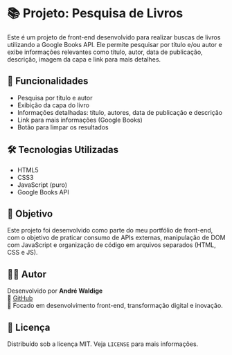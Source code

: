 
# 📚 Projeto: Pesquisa de Livros

Este é um projeto de front-end desenvolvido para realizar buscas de livros utilizando a Google Books API. Ele permite pesquisar por título e/ou autor e exibe informações relevantes como título, autor, data de publicação, descrição, imagem da capa e link para mais detalhes.

## 🚀 Funcionalidades

- Pesquisa por título e autor
- Exibição da capa do livro
- Informações detalhadas: título, autores, data de publicação e descrição
- Link para mais informações (Google Books)
- Botão para limpar os resultados

## 🛠️ Tecnologias Utilizadas

- HTML5
- CSS3
- JavaScript (puro)
- Google Books API

## 🎯 Objetivo

Este projeto foi desenvolvido como parte do meu portfólio de front-end, com o objetivo de praticar consumo de APIs externas, manipulação de DOM com JavaScript e organização de código em arquivos separados (HTML, CSS e JS).

## 👨‍💻 Autor

Desenvolvido por **André Waldige**  
🔗 [GitHub](awaldige/Pesquisa-de-Livros.git)  
💼 Focado em desenvolvimento front-end, transformação digital e inovação.

## 📄 Licença

Distribuído sob a licença MIT. Veja `LICENSE` para mais informações.

